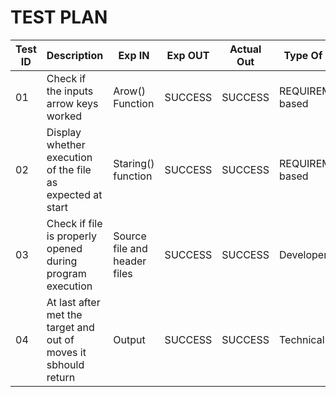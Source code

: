# TEST PLAN

| **Test ID** |**Description**| **Exp IN** | **Exp OUT** | **Actual Out** |**Type Of Test**  |    
|-------------|---------------------------------------------------------------|------------|-------------|----------------|------------------|
|01|Check if the inputs arrow keys worked|Arow() Function  | SUCCESS | SUCCESS |REQUIREMENT based |
|02|Display whether execution of the file as expected at start|Staring() function| SUCCESS |SUCCESS |REQUIREMENT based|
|03|Check if file is properly opened during program execution| Source file and header files|SUCCESS | SUCCESS |Developement|
|04|At last after met the target and out of moves it sbhould return|Output|SUCCESS | SUCCESS |Technical|
